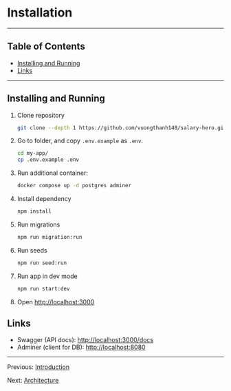 # Installation

---

## Table of Contents <!-- omit in toc -->

- [Installing and Running](#installing-and-running)
- [Links](#links)

---

## Installing and Running

1. Clone repository

   ```bash
   git clone --depth 1 https://github.com/vuongthanh148/salary-hero.git salary-hero
   ```

1. Go to folder, and copy `.env.example` as `.env`.

   ```bash
   cd my-app/
   cp .env.example .env
   ```

1. Run additional container:

   ```bash
   docker compose up -d postgres adminer
   ```

1. Install dependency

   ```bash
   npm install
   ```

1. Run migrations

   ```bash
   npm run migration:run
   ```

1. Run seeds

   ```bash
   npm run seed:run
   ```

1. Run app in dev mode

   ```bash
   npm run start:dev
   ```

1. Open <http://localhost:3000>

## Links

- Swagger (API docs): <http://localhost:3000/docs>
- Adminer (client for DB): <http://localhost:8080>

---

Previous: [Introduction](introduction.md)

Next: [Architecture](architecture.md)

